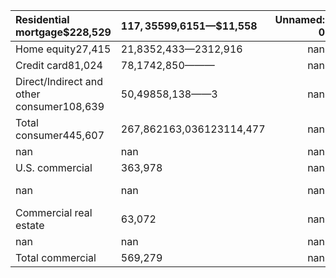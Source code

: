 | Residential mortgage$228,529              | $117,355$99,615$1$—$11,558   |   Unnamed: 0 | Unnamed: 1           | Unnamed: 2   |   Unnamed: 3 | Unnamed: 4   |   Unnamed: 5 | Unnamed: 6   |   Unnamed: 7 | Unnamed: 8   |   Unnamed: 9 | Unnamed: 10   |
|:------------------------------------------|:-----------------------------|-------------:|:---------------------|:-------------|-------------:|:-------------|-------------:|:-------------|-------------:|:-------------|-------------:|:--------------|
| Home equity27,415                         | 21,8352,433—2312,916         |          nan | nan                  | nan          |          nan | nan          |          nan | nan          |          nan | nan          |          nan | nan           |
| Credit card81,024                         | 78,1742,850———               |          nan | nan                  | nan          |          nan | nan          |          nan | nan          |          nan | nan          |          nan | nan           |
| Direct/Indirect and other consumer108,639 | 50,49858,138——3              |          nan | nan                  | nan          |          nan | nan          |          nan | nan          |          nan | nan          |          nan | nan           |
| Total consumer445,607                     | 267,862163,036123114,477     |          nan | nan                  | nan          |          nan | nan          |          nan | nan          |          nan | nan          |          nan | nan           |
| nan                                       | nan                          |          nan | nan                  | nan          |          nan | nan          |          nan | nan          |          nan | nan          |          nan | nan           |
| U.S. commercial                           | 363,978                      |          nan | nan                  | 21,722       |          nan | 50,334       |          nan | 225,820      |          nan | 65,897       |          nan | 205           |
| nan                                       | nan                          |          nan | —1,18186,09240,88876 | nan          |          nan | nan          |          nan | nan          |          nan | nan          |          nan | nan           |
| Commercial real estate                    | 63,072                       |          nan | nan                  | 11           |          nan | 4,726        |          nan | 50,973       |          nan | 7,359        |          nan | 3             |
| nan                                       | nan                          |          nan | ——14,362—(370)       | nan          |          nan | nan          |          nan | nan          |          nan | nan          |          nan | nan           |
| Total commercial                          | 569,279                      |          nan | nan                  | 21,733       |          nan | 56,241       |          nan | 377,247      |          nan | 114,144      |          nan | (86)          |